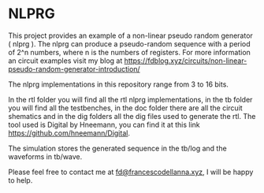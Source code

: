 # NLPRG

This project provides an example of a non-linear pseudo random generator ( nlprg ). The nlprg can produce a pseudo-random sequence with a period of 2^n numbers, where n is the numbers of registers. 
For more information an circuit examples visit my blog at https://fdblog.xyz/circuits/non-linear-pseudo-random-generator-introduction/

The nlprg implementations in this repository range from 3 to 16 bits. 

In the rtl folder you will find all the rtl nlprg implementations, in the tb folder you will find all the testbenches, in the doc folder there are all the circuit shematics and in the dig folders all the dig files used to generate the rtl.
The tool used is Digital by Hneemann, you can find it at this link https://github.com/hneemann/Digital.

The simulation stores the generated sequence in the tb/log and the waveforms in tb/wave.

Please feel free to contact me at fd@francescodellanna.xyz, I will be happy to help.


